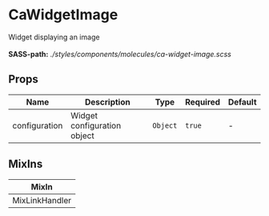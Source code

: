 # CaWidgetImage

Widget displaying an image<br><br> **SASS-path:** _./styles/components/molecules/ca-widget-image.scss_

## Props

<!-- @vuese:CaWidgetImage:props:start -->
|Name|Description|Type|Required|Default|
|---|---|---|---|---|
|configuration|Widget configuration object|`Object`|`true`|-|

<!-- @vuese:CaWidgetImage:props:end -->


## MixIns

<!-- @vuese:CaWidgetImage:mixIns:start -->
|MixIn|
|---|
|MixLinkHandler|

<!-- @vuese:CaWidgetImage:mixIns:end -->


